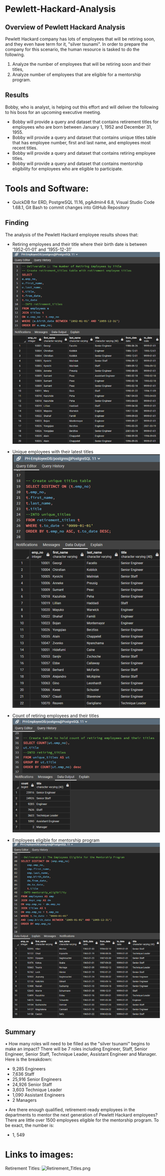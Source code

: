 # Pewlett-Hackard-Analysis

## Overview of Pewlett Hackard Analysis
Pewlett Hackard company has lots of employees that will be retiring soon, and they even have term for it, "silver tsunami". In order to prepare the company for this scenario, the human resource is tasked to do the following.
1.	Analyze the number of employees that will be retiring soon and their titles, 
2.	Analyze number of employees that are eligible for a mentorship program. 

## Results
Bobby, who is analyst, is helping out this effort and will deliver the following to his boss for an upcoming executive meeting.
- Bobby will provide a query and dataset that contains retirement titles for employees who are born between January 1, 1952 and December 31, 1955.
- Bobby will provide a query and dataset that contains unique titles table that has employee number, first and last name, and employees most recent titles.
- Bobby will provide a query and dataset that contains retiring employee titles. 
- Bobby will provide a query and dataset that contains mentorship eligibility for employees who are eligible to participate.

# Tools and Software: 
- QuickDB for ERD, PostgreSQL 11.16, pgAdmin4 6.8, Visual Studio Code 1.68.1, Git Bash to commit changes into GitHub Repository


## Finding

The analysis of the Pewlett Hackard employee results shows that:
-  Retiring employees and their title where their birth date is between ‘1952-01-01’ and ‘1955-12-31’
 ![Retirement Titles](/Resources/Retirement_Titles.png)<br>

-  Unique employees with their latest titles<br>
 ![Unique Titles](/Resources/Unique_Titles.png)<br>

-  Count of retiring employees and their titles<br>
![Retiring Titles](/Resources/Retiring_Titles.png)<br>

- Employees eligible for mentorship program<br>
![Mentorship Eligibility](/Resources/Mentorship_Eligibility.png)<br>


## Summary

•	How many roles will need to be filled as the "silver tsunami" begins to make an impact?
There will be 7 roles including Engineer, Staff, Senior Engineer, Senior Staff, Technique Leader, Assistant Engineer and Manager. Here is the breakdown:
-	9,285 Engineers
-	7,636 Staff
-	25,916 Senior Engineers
-	24,926 Senior Staff
-	3,603 Technique Leader
-	1,090 Assistant Engineers
-	2 Managers

•	Are there enough qualified, retirement-ready employees in the departments to mentor the next generation of Pewlett Hackard employees?
There are little over 1500 employees eligible for the mentorship program. To be exact, the number is:
-	1, 549


# Links to images:
Retirement Titles: ![Retirement_Titles.png](https://github.com/bariir/Pewlett-Hackard-Analysis/tree/main/Retirement_Titles.png?raw=true)
